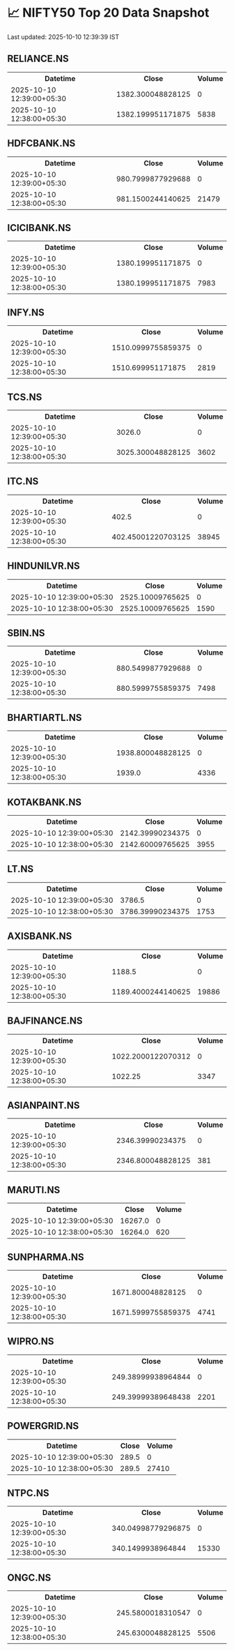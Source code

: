 # 📈 NIFTY50 Top 20 Data Snapshot

Last updated: 2025-10-10 12:39:39 IST

## RELIANCE.NS

<table>
  <tr><th>Datetime</th><th>Close</th><th>Volume</th></tr>
  <tr><td>2025-10-10 12:39:00+05:30</td><td>1382.300048828125</td><td>0</td></tr>
  <tr><td>2025-10-10 12:38:00+05:30</td><td>1382.199951171875</td><td>5838</td></tr>
</table>

## HDFCBANK.NS

<table>
  <tr><th>Datetime</th><th>Close</th><th>Volume</th></tr>
  <tr><td>2025-10-10 12:39:00+05:30</td><td>980.7999877929688</td><td>0</td></tr>
  <tr><td>2025-10-10 12:38:00+05:30</td><td>981.1500244140625</td><td>21479</td></tr>
</table>

## ICICIBANK.NS

<table>
  <tr><th>Datetime</th><th>Close</th><th>Volume</th></tr>
  <tr><td>2025-10-10 12:39:00+05:30</td><td>1380.199951171875</td><td>0</td></tr>
  <tr><td>2025-10-10 12:38:00+05:30</td><td>1380.199951171875</td><td>7983</td></tr>
</table>

## INFY.NS

<table>
  <tr><th>Datetime</th><th>Close</th><th>Volume</th></tr>
  <tr><td>2025-10-10 12:39:00+05:30</td><td>1510.0999755859375</td><td>0</td></tr>
  <tr><td>2025-10-10 12:38:00+05:30</td><td>1510.699951171875</td><td>2819</td></tr>
</table>

## TCS.NS

<table>
  <tr><th>Datetime</th><th>Close</th><th>Volume</th></tr>
  <tr><td>2025-10-10 12:39:00+05:30</td><td>3026.0</td><td>0</td></tr>
  <tr><td>2025-10-10 12:38:00+05:30</td><td>3025.300048828125</td><td>3602</td></tr>
</table>

## ITC.NS

<table>
  <tr><th>Datetime</th><th>Close</th><th>Volume</th></tr>
  <tr><td>2025-10-10 12:39:00+05:30</td><td>402.5</td><td>0</td></tr>
  <tr><td>2025-10-10 12:38:00+05:30</td><td>402.45001220703125</td><td>38945</td></tr>
</table>

## HINDUNILVR.NS

<table>
  <tr><th>Datetime</th><th>Close</th><th>Volume</th></tr>
  <tr><td>2025-10-10 12:39:00+05:30</td><td>2525.10009765625</td><td>0</td></tr>
  <tr><td>2025-10-10 12:38:00+05:30</td><td>2525.10009765625</td><td>1590</td></tr>
</table>

## SBIN.NS

<table>
  <tr><th>Datetime</th><th>Close</th><th>Volume</th></tr>
  <tr><td>2025-10-10 12:39:00+05:30</td><td>880.5499877929688</td><td>0</td></tr>
  <tr><td>2025-10-10 12:38:00+05:30</td><td>880.5999755859375</td><td>7498</td></tr>
</table>

## BHARTIARTL.NS

<table>
  <tr><th>Datetime</th><th>Close</th><th>Volume</th></tr>
  <tr><td>2025-10-10 12:39:00+05:30</td><td>1938.800048828125</td><td>0</td></tr>
  <tr><td>2025-10-10 12:38:00+05:30</td><td>1939.0</td><td>4336</td></tr>
</table>

## KOTAKBANK.NS

<table>
  <tr><th>Datetime</th><th>Close</th><th>Volume</th></tr>
  <tr><td>2025-10-10 12:39:00+05:30</td><td>2142.39990234375</td><td>0</td></tr>
  <tr><td>2025-10-10 12:38:00+05:30</td><td>2142.60009765625</td><td>3955</td></tr>
</table>

## LT.NS

<table>
  <tr><th>Datetime</th><th>Close</th><th>Volume</th></tr>
  <tr><td>2025-10-10 12:39:00+05:30</td><td>3786.5</td><td>0</td></tr>
  <tr><td>2025-10-10 12:38:00+05:30</td><td>3786.39990234375</td><td>1753</td></tr>
</table>

## AXISBANK.NS

<table>
  <tr><th>Datetime</th><th>Close</th><th>Volume</th></tr>
  <tr><td>2025-10-10 12:39:00+05:30</td><td>1188.5</td><td>0</td></tr>
  <tr><td>2025-10-10 12:38:00+05:30</td><td>1189.4000244140625</td><td>19886</td></tr>
</table>

## BAJFINANCE.NS

<table>
  <tr><th>Datetime</th><th>Close</th><th>Volume</th></tr>
  <tr><td>2025-10-10 12:39:00+05:30</td><td>1022.2000122070312</td><td>0</td></tr>
  <tr><td>2025-10-10 12:38:00+05:30</td><td>1022.25</td><td>3347</td></tr>
</table>

## ASIANPAINT.NS

<table>
  <tr><th>Datetime</th><th>Close</th><th>Volume</th></tr>
  <tr><td>2025-10-10 12:39:00+05:30</td><td>2346.39990234375</td><td>0</td></tr>
  <tr><td>2025-10-10 12:38:00+05:30</td><td>2346.800048828125</td><td>381</td></tr>
</table>

## MARUTI.NS

<table>
  <tr><th>Datetime</th><th>Close</th><th>Volume</th></tr>
  <tr><td>2025-10-10 12:39:00+05:30</td><td>16267.0</td><td>0</td></tr>
  <tr><td>2025-10-10 12:38:00+05:30</td><td>16264.0</td><td>620</td></tr>
</table>

## SUNPHARMA.NS

<table>
  <tr><th>Datetime</th><th>Close</th><th>Volume</th></tr>
  <tr><td>2025-10-10 12:39:00+05:30</td><td>1671.800048828125</td><td>0</td></tr>
  <tr><td>2025-10-10 12:38:00+05:30</td><td>1671.5999755859375</td><td>4741</td></tr>
</table>

## WIPRO.NS

<table>
  <tr><th>Datetime</th><th>Close</th><th>Volume</th></tr>
  <tr><td>2025-10-10 12:39:00+05:30</td><td>249.38999938964844</td><td>0</td></tr>
  <tr><td>2025-10-10 12:38:00+05:30</td><td>249.39999389648438</td><td>2201</td></tr>
</table>

## POWERGRID.NS

<table>
  <tr><th>Datetime</th><th>Close</th><th>Volume</th></tr>
  <tr><td>2025-10-10 12:39:00+05:30</td><td>289.5</td><td>0</td></tr>
  <tr><td>2025-10-10 12:38:00+05:30</td><td>289.5</td><td>27410</td></tr>
</table>

## NTPC.NS

<table>
  <tr><th>Datetime</th><th>Close</th><th>Volume</th></tr>
  <tr><td>2025-10-10 12:39:00+05:30</td><td>340.04998779296875</td><td>0</td></tr>
  <tr><td>2025-10-10 12:38:00+05:30</td><td>340.1499938964844</td><td>15330</td></tr>
</table>

## ONGC.NS

<table>
  <tr><th>Datetime</th><th>Close</th><th>Volume</th></tr>
  <tr><td>2025-10-10 12:39:00+05:30</td><td>245.5800018310547</td><td>0</td></tr>
  <tr><td>2025-10-10 12:38:00+05:30</td><td>245.6300048828125</td><td>5506</td></tr>
</table>

